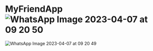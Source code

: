 # MyFriendApp![WhatsApp Image 2023-04-07 at 09 20 50](https://user-images.githubusercontent.com/98298346/230528283-cbc7526a-1400-43fb-9306-f5322cfd77b5.jpeg)
![WhatsApp Image 2023-04-07 at 09 20 49](https://user-images.githubusercontent.com/98298346/230528301-85b92319-bdc1-4abf-aec3-d2ac8d2dd7cf.jpeg)
